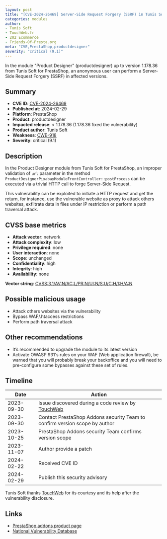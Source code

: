 ```yaml
---
layout: post
title: "[CVE-2024-26469] Server-Side Request Forgery (SSRF) in Tunis Soft - Product Designer for PrestaShop"
categories: modules
author:
- Tunis Soft
- TouchWeb.fr
- 202 Ecommerce
- Friends-Of-Presta.org
meta: "CVE,PrestaShop,productdesigner"
severity: "critical (9.1)"
---
```


In the module "Product Designer" (productdesigner) up to version 1.178.36 from Tunis Soft for PrestaShop, an anonymous user can perform a Server-Side Request Forgery (SSRF) in affected versions.

## Summary

* **CVE ID**: [CVE-2024-26469](https://cve.mitre.org/cgi-bin/cvename.cgi?name=CVE-2024-26469)
* **Published at**: 2024-02-29
* **Platform**: PrestaShop
* **Product**: productdesigner
* **Impacted release**: < 1.178.36 (1.178.36 fixed the vulnerability)
* **Product author**: Tunis Soft
* **Weakness**: [CWE-918](https://cwe.mitre.org/data/definitions/918.html)
* **Severity**: critical (9.1)

## Description

In the Product Designer module from Tunis Soft for PrestaShop, an improper validation of `url` parameter in the method `ProductDesignerPixabayModuleFrontController::postProcess` can be executed via a trivial HTTP call to forge Server-Side Request. 

This vulnerability can be exploited to initiate a HTTP request and get the return, for instance, use the vulnerable website as proxy to attack others websites, exfiltrate data in files under IP restriction or perform a path traversal attack.


## CVSS base metrics

* **Attack vector**: network
* **Attack complexity**: low
* **Privilege required**: none
* **User interaction**: none
* **Scope**: unchanged
* **Confidentiality**: high
* **Integrity**: high
* **Availability**: none

**Vector string**: [CVSS:3.1/AV:N/AC:L/PR:N/UI:N/S:U/C:H/I:H/A:N](https://nvd.nist.gov/vuln-metrics/cvss/v3-calculator?vector=AV:N/AC:L/PR:N/UI:N/S:U/C:H/I:H/A:N)

## Possible malicious usage

* Attack others websites via the vulnerability
* Bypass WAF/.htaccess restrictions
* Perform path traversal attack

## Other recommendations

* It’s recommended to upgrade the module to its latest version
* Activate OWASP 931's rules on your WAF (Web application firewall), be warned that you will probably break your backoffice and you will need to pre-configure some bypasses against these set of rules.

## Timeline

| Date | Action |
|--|--|
| 2023-09-30 | Issue discovered during a code review by [TouchWeb](https://www.touchweb.fr/) |
| 2023-09-30 | Contact PrestaShop Addons security Team to confirm version scope by author |
| 2023-10-25 | PrestaShop Addons security Team confirms version scope |
| 2023-11-07 | Author provide a patch |
| 2024-02-22 | Received CVE ID |
| 2024-02-29 | Publish this security advisory |

Tunis Soft thanks [TouchWeb](https://www.touchweb.fr) for its courtesy and its help after the vulnerability disclosure.

## Links

* [PrestaShop addons product page](https://addons.prestashop.com/en/combinaisons-customization/30176-product-designer.html)
* [National Vulnerability Database](https://cve.mitre.org/cgi-bin/cvename.cgi?name=CVE-2024-26469)

